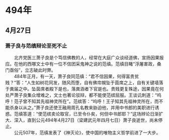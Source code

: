 # 494年
## 4月27日
### 萧子良与范缜辩论至死不止
　　北齐党医三萧子良是个笃信佛教的人，经常在大庭广众谈经道佛，宣扬因果报应。在他的西哪文士中有一位不信团采鬼神之说的范缜。范缜目睹“浮屠害政，桑门亟俗”，立志破此时弊。<br>　　484年正月，有一天，萧子良同范缜：“君不信因果，何得富贵贫贱？”答：“人生如树花同发，随风而堕，自有佛帘幌坠于茵席之上，自有关键墙落于粪届之中。坠茵席者殿下是也，落粪涵者下官是也。贵贱更复殊途，因果竟在何处严萧子良集众增难之，文士也著论驳辩，都不能使范缤屈服。王谈讥刺道：“呜呼！范子曾不知其先祖神灵所在”。范缤答：“呜呼！王子知其先祖神灵所在，而不能杀身以从之。”萧子良还使王融用周孔名教来胁迫他，并用中书郎的美职进行诱惑。范缜答道：“使范缤卖论取官，已至令仆矣，何但中书郎耶？”这场辨论日渐扩大、深入，直到公元494年4月27日（梁建武元年四月七日）萧子良逝世，尚未停止。<br>　　公元507年，范缜发表了《神灭论》，使中国的唯物主义哲学前进了一大步。
<comment/>